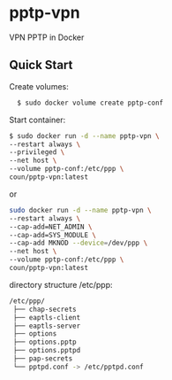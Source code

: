 # pptp-vpn
VPN PPTP in Docker
## Quick Start

Create volumes:
```bash
  $ sudo docker volume create pptp-conf
  ```
Start container:
```bash
$ sudo docker run -d --name pptp-vpn \
--restart always \
--privileged \
--net host \
--volume pptp-conf:/etc/ppp \
coun/pptp-vpn:latest
```
or
```bash
sudo docker run -d --name pptp-vpn \
--restart always \
--cap-add=NET_ADMIN \
--cap-add=SYS_MODULE \
--cap-add MKNOD --device=/dev/ppp \
--net host \
--volume pptp-conf:/etc/ppp \
coun/pptp-vpn:latest
 ```
 
 directory structure /etc/ppp:
 ```bash
 /etc/ppp/
  ├── chap-secrets
  ├── eaptls-client
  ├── eaptls-server
  ├── options
  ├── options.pptp
  ├── options.pptpd
  ├── pap-secrets
  └── pptpd.conf -> /etc/pptpd.conf
 ```
